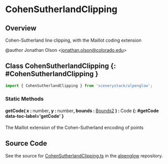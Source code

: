 # CohenSutherlandClipping

## Overview

Cohen-Sutherland line clipping, with the Maillot coding extension

@author Jonathan Olson &lt;jonathan.olson@colorado.edu&gt;

## Class CohenSutherlandClipping {: #CohenSutherlandClipping }


```js
import { CohenSutherlandClipping } from 'scenerystack/alpenglow';
```
### Static Methods

#### getCode( x : <span style="font-weight: 400;"><span style="color: hsla(calc(var(--md-hue) + 180deg),80%,40%,1);">number</span></span>, y : <span style="font-weight: 400;"><span style="color: hsla(calc(var(--md-hue) + 180deg),80%,40%,1);">number</span></span>, bounds : <span style="font-weight: 400;">[Bounds2](../dot/Bounds2.md)</span> ) : <span style="font-weight: 400;">Code</span> {: #getCode data-toc-label='getCode' }

The Maillot extension of the Cohen-Sutherland encoding of points



## Source Code

See the source for [CohenSutherlandClipping.ts](https://github.com/phetsims/alpenglow/blob/main/js/clip/CohenSutherlandClipping.ts) in the [alpenglow](https://github.com/phetsims/alpenglow) repository.
